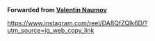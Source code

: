 **Forwarded from [Valentin Naumov](https://t.me/valnaumov)**

https://www.instagram.com/reel/DA8QfZQIk6D/?utm_source=ig_web_copy_link